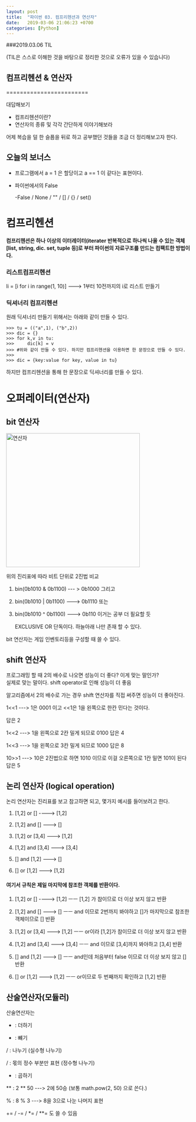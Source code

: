 ```yaml
---
layout: post
title:  "파이썬 03. 컴프리헨션과 연산자"
date:   2019-03-06 21:06:23 +0700
categories: [Python]
---
```


###2019.03.06 TIL

(TIL은 스스로 이해한 것을 바탕으로 정리한 것으로 오류가 있을 수 있습니다)

## 컴프리헨션 & 연산자

========================

대답해보기

* 컴프리헨션이란?
* 연산자의 종류 및 각각 간단하게 이야기해보라

어제 복습을 덜 한 슬픔을 뒤로 하고 공부했던 것들을 조금 더 정리해보고자 한다.

## 오늘의 보너스

- 프로그램에서 a = 1 은 할당이고 a == 1 이 같다는 표현이다.

- 파이썬에서의 False

    -False / None / "" / [] / {} / set()



# 컴프리헨션

**컴프리헨션은 하나 이상의 이터레이터(iterater 반복적으로 하나씩 나올 수 있는 객체[list, string, dic. set, tuple 등]로 부터 파이썬의 자료구조를 만드는 컴팩트한 방법이다.**

### 리스트컴프리헨션

li = [i for i in range(1, 10)]  ---> 1부터 10전까지의 i로 리스트 만들기


### 딕셔너리 컴프리헨션
원래 딕셔너리 만들기 위해서는 아래와 같이 만들 수 있다.

```python3
>>>	tu = (("a",1), ("b",2))
>>>	dic = {}
>>>	for k,v in tu:
>>>		dic[k] = v
>>>	#위와 같이 만들 수 있다. 하지만 컴프리헨션을 이용하면 한 문장으로 만들 수 있다. 
>>> 
>>>	dic = {key:value for key, value in tu} 
```
하지만 컴프리헨션을 통해 한 문장으로 딕셔너리를 만들 수 있다.

# 오퍼레이터(연산자)

## bit 연산자

<img width="362" alt="연산자" src="https://user-images.githubusercontent.com/46436843/55286320-20816080-53d5-11e9-94c5-0d702c98a29c.png">

위의 진리표에 따라 비트 단위로 2진법 비교

1. bin(0b1010 & 0b1100) --- > 0b1000  그리고

2. bin(0b1010 | 0b1100) ---> 0b1110  또는 

3. bin(0b1010 ^ 0b1100) ---> 0b110 이거는 공부 더 필요할 듯 

   EXCLUSIVE OR 단독이다. 하늘아래 나만 존재 할 수 있다.

bit 연산자는 게임 인벤토리등을 구성할 때 쓸 수 있다.



## shift 연산자

프로그래밍 할 때 2의 배수로 나오면 성능이 더 좋다? 이게 맞는 말인가?  
실제로 맞는 말이다. shift operator로 인해 성능이 더 좋음

알고리즘에서 2의 배수로 가는 경우 shift 연산자를 직접 써주면 성능이 더 좋아진다.



1<<1 ---> 1은 0001 이고 <<1은 1을 왼쪽으로 한칸 민다는 것이다. 

답은 2

1<<2 ---> 1을 왼쪽으로 2칸 밀게 되므로 0100 답은 4

1<<3 ---> 1을 왼쪽으로 3칸 밀게 되므로 1000 답은 8



10>>1 ---> 10은 2진법으로 하면 1010 이므로 이걸 오른쪽으로 1칸 밀면 101이 된다 답은 5



## 논리 연산자 (logical operation)

논리 연산자는 진리표를 보고 참고하면 되고, 몇가지 예시를 들어보려고 한다.

1. [1,2] or [] ----> [1,2]

2. [1,2] and [] ---> []

3. [1,2] or [3,4] ---> [1,2]

4. [1,2] and [3,4] ---> [3,4]

5. [] and [1,2] ---> []

6. [] or [1,2] ---> [1,2]

#### 여기서 규칙은 제일 마지막에 참조한 객체를 반환이다.

1. [1,2] or [] ----> [1,2]      ㅡㅡ [1,2] 가 참이므로 더 이상 보지 않고 반환

2. [1,2] and [] ---> []  ㅡㅡ and 이므로 2번까지 봐야하고 []가 마지막으로 참조한 객체이므로 [] 반환
3. [1,2] or [3,4] ---> [1,2] ㅡㅡ or이라 [1,2]가 참이므로 더 이상 보지 않고 반환

4. [1,2] and [3,4] ---> [3,4] ㅡㅡ and 이므로 [3,4]까지 봐야하고 [3,4] 반환

5. [] and [1,2] ---> [] ㅡㅡ and인데 처음부터 false 이므로 더 이상 보지 않고 [] 반환

6. [] or [1,2] ---> [1,2] ㅡㅡ or이므로 두 번째까지 확인하고 [1,2] 반환



## 산술연산자(모듈러)

산술연산자는

+ : 더하기

- : 뺴기

/ : 나누기 (실수형 나누기)

/ : 몫의 정수 부분만 표현 (정수형 나누기)

* : 곱하기

** : 2 ** 50 ---> 2에 50승 (보통 math.pow(2, 50) 으로 쓴다.)

% : 8 % 3 ---> 8을 3으로 나눈 나머지 표현

+= / -= / *= / **= 도 쓸 수 있음









